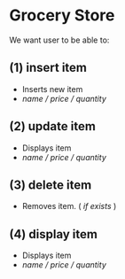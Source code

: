 # Grocery Store
We want user to be able to:
## (1) insert item
- Inserts new item
- *name / price / quantity*
## (2) update item
- Displays item 
- *name / price / quantity*
## (3) delete item
- Removes item. ( *if exists* )
## (4) display item
- Displays item
- *name / price / quantity*

